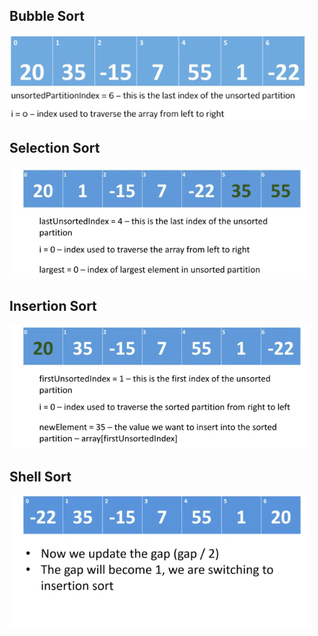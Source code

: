 ## Bubble Sort

![](src/resources/images/bubbleSort.gif)

## Selection Sort

![](src/resources/images/selectionSort.gif)

## Insertion Sort

![](src/resources/images/insertionSort.gif)

## Shell Sort

![](src/resources/images/shellSort.gif)
